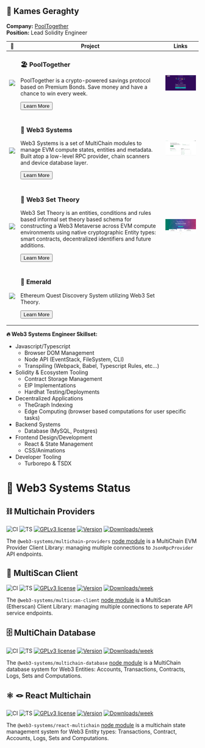 ## 🐺 Kames Geraghty

**Company:** [PoolTogether](https://pooltogether.com/)<br/>
**Position:** Lead Solidity Engineer<br/>

| 🎨 | Project | Links |
| -- | ------ | ------ |
| <img src="https://github.com/pooltogether/pooltogether--brand-assets/blob/master/token/pooltogether-token--purple-gradient.png?raw=true" width="70px"/>  | <h3>🏖️ PoolTogether</h3> <p>PoolTogether is a crypto-powered savings protocol based on Premium Bonds. Save money and have a chance to win every week.</p> <p>[<button>Learn More</button>](https://github.com/pooltogether)</p> | [<img src="/pooltogether.jpg" width="320px" maxWidth="100%"/>](https://app.pooltogether.com/deposit?network=polygon) |
| [<img src="https://avatars.githubusercontent.com/u/94822323?s=400&u=513151b164f0402d5a208275be0244fbeb1cef42&v=4" width="75px" />](https://github.com/web3-set-theory) | <h3>🧪 Web3 Systems</h3> <p>Web3 Systems is a set of MultiChain modules to manage EVM compute states, entities and metadata. Built atop a low-level RPC provider, chain scanners and device database layer.</p> <p>[<button>Learn More</button>](https://github.com/web3-systems) | [<img src='/web3systems.jpg' width="320px" maxWidth="100%" >](https://github.com/web3-set-theory)</p> |
| [<img src="https://avatars.githubusercontent.com/u/99735091?s=200&v=4" width="75px"/>](https://github.com/web3-set-theory)  | <h3>🧬 Web3 Set Theory</h3> <p>Web3 Set Theory is an entities, conditions and rules based informal set theory based schema for constructing a Web3 Metaverse across EVM compute environments using native cryptographic Entity types: smart contracts, decentralized identifiers and future additions.</p> <p>[<button>Learn More</button>](https://github.com/web3-set-theory)</p>  | [<img src='https://github.com/web3-set-theory/.github/blob/main/profile/app.jpeg?raw=true' width="320px" maxWidth="100%" >](https://github.com/web3-set-theory)
| [<img src="https://avatars.githubusercontent.com/u/100134875?s=200&v=4" width="75px"/>](https://github.com/web3-set-theory)  | <h3>💠 Emerald</h3> <p>Ethereum Quest Discovery System utilizing Web3 Set Theory.</p> <p>[<button>Learn More</button>](https://github.com/emerald-systems)</p>  |

<!-- Content Cell  | Content Cell  | -->

**🔥 Web3 Systems Engineer Skillset:**
- Javascript/Typescript
    - Browser DOM Management
    - Node API (EventStack, FileSystem, CLI)
    - Transpiling (Webpack, Babel, Typescript Rules, etc...)
- Solidity & Ecosystem Tooling
    - Contract Storage Management
    - EIP Implementations
    - Hardhat Testing/Deployments
- Decentralized Applications
    - TheGraph Indexing
    - Edge Computing (browser based computations for user specific tasks)
- Backend Systems
    - Database (MySQL, Postgres)
- Frontend Design/Development
    - React & State Management
    - CSS/Animations
- Developer Tooling
    - Turborepo & TSDX

# 🧰 Web3 Systems Status

## ⛓️ Multichain Providers

![CI](https://github.com/web3-systems/multichain-providers/actions/workflows/main.yml/badge.svg)
![TS](https://badgen.net/badge/-/TypeScript?icon=typescript&label&labelColor=blue&color=555555)
[![GPLv3 license](https://img.shields.io/badge/License-MIT-blue.svg)](http://perso.crans.org/besson/LICENSE.html)
[![Version](https://img.shields.io/npm/v/@web3-systems/multichain-providers.svg)](https://npmjs.org/package/@web3-systems/multichain-providers)
[![Downloads/week](https://img.shields.io/npm/dw/@web3-systems/multichain-providers.svg)](https://npmjs.org/package/@web3-systems/multichain-providers)

The `@web3-systems/multichain-providers` [node module](https://www.npmjs.com/package/@web3-systems/multichain-providers) is a MultiChain EVM Provider Client Library: managing multiple connections to `JsonRpcProvider` API endpoints.

## 📜 MultiScan Client

![CI](https://github.com/web3-systems/multiscan-client/actions/workflows/main.yml/badge.svg)
![TS](https://badgen.net/badge/-/TypeScript?icon=typescript&label&labelColor=blue&color=555555)
[![GPLv3 license](https://img.shields.io/badge/License-MIT-blue.svg)](http://perso.crans.org/besson/LICENSE.html)
[![Version](https://img.shields.io/npm/v/@web3-systems/multiscan-client.svg)](https://npmjs.org/package/@web3-systems/multiscan-client)
[![Downloads/week](https://img.shields.io/npm/dw/@web3-systems/multiscan-client.svg)](https://npmjs.org/package/@web3-systems/multiscan-client)

The `@web3-systems/multiscan-client` [node module](https://www.npmjs.com/package/@web3-systems/multiscan-client) is a MultiScan (Etherscan) Client Library: managing multiple connections to seperate API service endpoints.

## 🗄️ MultiChain Database

![CI](https://github.com/web3-systems/multichain-database/actions/workflows/main.yml/badge.svg)
![TS](https://badgen.net/badge/-/TypeScript?icon=typescript&label&labelColor=blue&color=555555)
[![GPLv3 license](https://img.shields.io/badge/License-MIT-blue.svg)](http://perso.crans.org/besson/LICENSE.html)
[![Version](https://img.shields.io/npm/v/@web3-systems/multichain-database.svg)](https://npmjs.org/package/@web3-systems/multichain-database)
[![Downloads/week](https://img.shields.io/npm/dw/@web3-systems/multichain-database.svg)](https://npmjs.org/package/@web3-systems/multichain-database)

The `@web3-systems/multichain-database` [node module](https://www.npmjs.com/package/@web3-systems/multichain-database) is a MultiChain database system for Web3 Entities: Accounts, Transactions, Contracts, Logs, Sets and Computations.

## ⚛️ 🪢 React Multichain

![CI](https://github.com/web3-systems/react-multichain/actions/workflows/main.yml/badge.svg)
![TS](https://badgen.net/badge/-/TypeScript?icon=typescript&label&labelColor=blue&color=555555)
[![GPLv3 license](https://img.shields.io/badge/License-MIT-blue.svg)](http://perso.crans.org/besson/LICENSE.html)
[![Version](https://img.shields.io/npm/v/@web3-systems/react-multichain.svg)](https://npmjs.org/package/@web3-systems/react-multichain)
[![Downloads/week](https://img.shields.io/npm/dw/@web3-systems/react-multichain.svg)](https://npmjs.org/package/@web3-systems/react-multichain)

The `@web3-systems/react-multichain` [node module](https://www.npmjs.com/package/@web3-systems/react-multichain) is a multichain state management system for Web3 Entity types: Transactions, Contract, Accounts, Logs, Sets and Computations.

<!--
**kamescg/kamescg** is a ✨ _special_ ✨ repository because its `README.md` (this file) appears on your GitHub profile.

Here are some ideas to get you started:

- 🔭 I’m currently working on ...
- 🌱 I’m currently learning ...
- 👯 I’m looking to collaborate on ...
- 🤔 I’m looking for help with ...
- 💬 Ask me about ...
- 📫 How to reach me: ...
- 😄 Pronouns: ...
- ⚡ Fun fact: ...
-->
